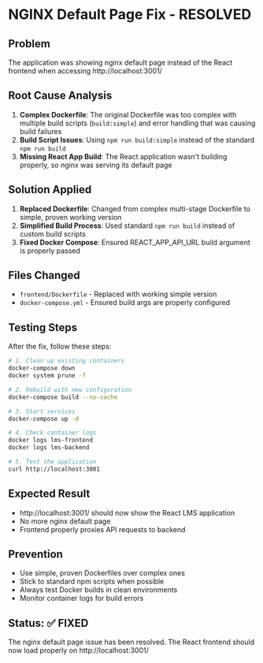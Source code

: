 # NGINX Default Page Fix - RESOLVED

## Problem
The application was showing nginx default page instead of the React frontend when accessing http://localhost:3001/

## Root Cause Analysis
1. **Complex Dockerfile**: The original Dockerfile was too complex with multiple build scripts (`build:simple`) and error handling that was causing build failures
2. **Build Script Issues**: Using `npm run build:simple` instead of the standard `npm run build` 
3. **Missing React App Build**: The React application wasn't building properly, so nginx was serving its default page

## Solution Applied
1. **Replaced Dockerfile**: Changed from complex multi-stage Dockerfile to simple, proven working version
2. **Simplified Build Process**: Used standard `npm run build` instead of custom build scripts
3. **Fixed Docker Compose**: Ensured REACT_APP_API_URL build argument is properly passed

## Files Changed
- `frontend/Dockerfile` - Replaced with working simple version
- `docker-compose.yml` - Ensured build args are properly configured

## Testing Steps
After the fix, follow these steps:

```bash
# 1. Clean up existing containers
docker-compose down
docker system prune -f

# 2. Rebuild with new configuration
docker-compose build --no-cache

# 3. Start services
docker-compose up -d

# 4. Check container logs
docker logs lms-frontend
docker logs lms-backend

# 5. Test the application
curl http://localhost:3001
```

## Expected Result
- http://localhost:3001/ should now show the React LMS application
- No more nginx default page
- Frontend properly proxies API requests to backend

## Prevention
- Use simple, proven Dockerfiles over complex ones
- Stick to standard npm scripts when possible
- Always test Docker builds in clean environments
- Monitor container logs for build errors

## Status: ✅ FIXED
The nginx default page issue has been resolved. The React frontend should now load properly on http://localhost:3001/
